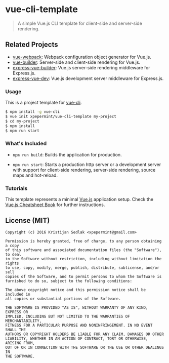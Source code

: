 # vue-cli-template

> A simple Vue.js CLI template for client-side and server-side rendering.

## Related Projects

* [vue-webpack](https://github.com/xpepermint/vue-webpack): Webpack configuration object generator for Vue.js.
* [vue-builder](https://github.com/xpepermint/vue-builder): Server-side and client-side rendering for Vue.js.
* [express-vue-builder](https://github.com/xpepermint/express-vue-builder): Vue.js server-side rendering middleware for Express.js.
* [express-vue-dev](https://github.com/xpepermint/express-vue-dev): Vue.js development server middleware for Express.js.

### Usage

This is a project template for [vue-cli](https://github.com/vuejs/vue-cli).

``` bash
$ npm install -g vue-cli
$ vue init xpepermint/vue-cli-template my-project
$ cd my-project
$ npm install
$ npm run start
```

### What's Included

- `npm run build`: Builds the application for production.

- `npm run start`: Starts a production http server or a development server with support for client-side rendering, server-side rendering, source maps and hot-reload.

### Tutorials

This template represents a minimal [Vue.js](https://github.com/vuejs/vue-cli) application setup. Check the [Vue.js Cheatsheet Book](https://xpepermint.gitbooks.io/vue-js-cheatsheet/content/) for further instructions.

## License (MIT)

```
Copyright (c) 2016 Kristijan Sedlak <xpepermint@gmail.com>

Permission is hereby granted, free of charge, to any person obtaining a copy
of this software and associated documentation files (the "Software"), to deal
in the Software without restriction, including without limitation the rights
to use, copy, modify, merge, publish, distribute, sublicense, and/or sell
copies of the Software, and to permit persons to whom the Software is
furnished to do so, subject to the following conditions:

The above copyright notice and this permission notice shall be included in
all copies or substantial portions of the Software.

THE SOFTWARE IS PROVIDED "AS IS", WITHOUT WARRANTY OF ANY KIND, EXPRESS OR
IMPLIED, INCLUDING BUT NOT LIMITED TO THE WARRANTIES OF MERCHANTABILITY,
FITNESS FOR A PARTICULAR PURPOSE AND NONINFRINGEMENT. IN NO EVENT SHALL THE
AUTHORS OR COPYRIGHT HOLDERS BE LIABLE FOR ANY CLAIM, DAMAGES OR OTHER
LIABILITY, WHETHER IN AN ACTION OF CONTRACT, TORT OR OTHERWISE, ARISING FROM,
OUT OF OR IN CONNECTION WITH THE SOFTWARE OR THE USE OR OTHER DEALINGS IN
THE SOFTWARE.
```

